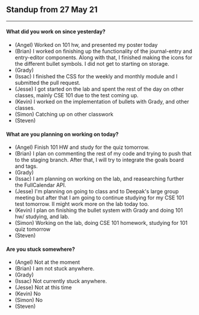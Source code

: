 ## Standup from 27 May 21

--- 

#### What did you work on since yesterday?
- (Angel) Worked on 101 hw, and presented my poster today
- (Brian) I worked on finishing up the functionality of the journal-entry and entry-editor components. Along with that, I finished making the icons for the different bullet symbols. I did not get to starting on storage.
- (Grady) 
- (Issac) I finished the CSS for the weekly and monthly module and I submitted the pull request. 
- (Jesse) I got started on the lab and spent the rest of the day on other classes, mainly CSE 101 due to the test coming up.
- (Kevin) I worked on the implementation of bullets with Grady, and other classes.
- (Simon) Catching up on other classwork
- (Steven) 

#### What are you planning on working on today?
- (Angel) Finish 101 HW and study for the quiz tomorrow.
- (Brian) I plan on commenting the rest of my code and trying to push that to the staging branch. After that, I will try to integrate the goals board and tags.
- (Grady) 
- (Issac) I am planning on working on the lab, and reasearching further the FullCalendar API. 
- (Jesse) I'm planning on going to class and to Deepak's large group meeting but after that I am going to continue studying for my CSE 101 test tomorrow. II might work more on the lab today too.
- (Kevin) I plan on finishing the bullet system with Grady and doing 101 hw/ studying, and lab.
- (Simon) Working on the lab, doing CSE 101 homework, studying for 101 quiz tomorrow
- (Steven) 

#### Are you stuck somewhere?
- (Angel) Not at the moment
- (Brian) I am not stuck anywhere.
- (Grady) 
- (Issac) Not currently stuck anywhere. 
- (Jesse) Not at this time
- (Kevin) No
- (Simon) No
- (Steven) 